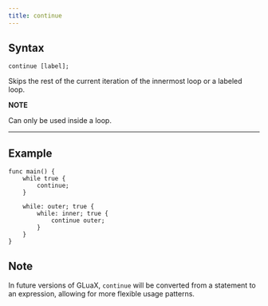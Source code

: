 ```yaml
---
title: continue
---
```


## Syntax

```gluax
continue [label];
```

Skips the rest of the current iteration of the innermost loop or a labeled loop.

**NOTE**

Can only be used inside a loop.

---

## Example

```gluax
func main() {
    while true {
        continue;
    }

    while: outer; true {
        while: inner; true {
            continue outer;
        }
    }
}
```

## Note

In future versions of GLuaX, `continue` will be converted from a statement to an expression, allowing for more flexible usage patterns.
